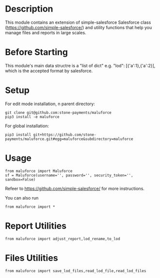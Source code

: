 # Description
This module contains an extension of simple-salesforce Salesforce class (https://github.com/simple-salesforce/) and utility functions that help you manage files and reports in large scales.

# Before Starting
This module's main data structre is a "list of dict" e.g. "lod": [{'a':1},{'a':2}], which is the accepted format by salesforce. 

# Setup
For edit mode installation, n parent directory:
```
git clone git@github.com:stone-payments/maluforce
pip3 install -e maluforce
```
For global installation:
```
pip3 install git+https://github.com/stone-payments/maluforce.git#egg=maluforce&subdirectory=maluforce
```
# Usage
```
from maluforce import Maluforce
sf = Maluforce(username='', password='', security_token='', sandbox=False)
```
Refeer to https://github.com/simple-salesforce/ for more instructions.

You can also run
```
from maluforce import *
```
# Report Utilities
```
from maluforce import adjust_report,lod_rename,to_lod
```

# Files Utilities
```
from maluforce import save_lod_files,read_lod_file,read_lod_files
```

